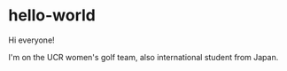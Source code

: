 # hello-world

Hi everyone!

I'm on the UCR women's golf team, also international student from Japan. 
